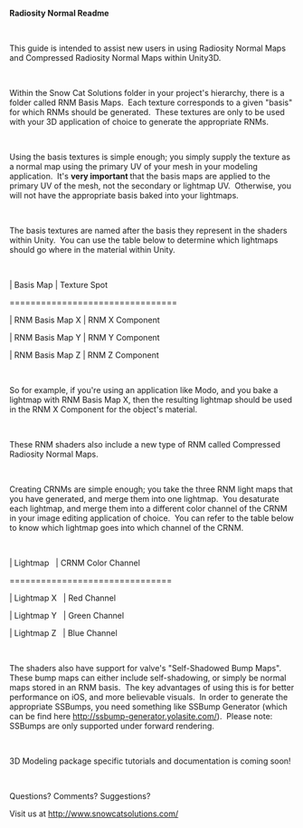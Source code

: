 <html>
<body>
<p class="p1"><b>Radiosity Normal Readme</b></p>
<p class="p2"><b></b><br></p>
<p class="p3">This guide is intended to assist new users in using Radiosity Normal Maps and Compressed Radiosity Normal Maps within Unity3D.</p>
<p class="p4"><br></p>
<p class="p3">Within the Snow Cat Solutions folder in your project's hierarchy, there is a folder called RNM Basis Maps.<span class="Apple-converted-space">  </span>Each texture corresponds to a given "basis" for which RNMs should be generated.<span class="Apple-converted-space">  </span>These textures are only to be used with your 3D application of choice to generate the appropriate RNMs.</p>
<p class="p4"><br></p>
<p class="p3">Using the basis textures is simple enough; you simply supply the texture as a normal map using the primary UV of your mesh in your modeling application.<span class="Apple-converted-space">  </span>It's <b>very important </b>that the basis maps are applied to the primary UV of the mesh, not the secondary or lightmap UV.<span class="Apple-converted-space">  </span>Otherwise, you will not have the appropriate basis baked into your lightmaps.</p>
<p class="p4"><br></p>
<p class="p3">The basis textures are named after the basis they represent in the shaders within Unity.<span class="Apple-converted-space">  </span>You can use the table below to determine which lightmaps should go where in the material within Unity.</p>
<p class="p4"><br></p>
<p class="p3">| Basis Map<span class="Apple-tab-span">	</span><span class="Apple-tab-span">	</span><span class="Apple-tab-span">	</span>| Texture Spot</p>
<p class="p3">================================</p>
<p class="p3">| RNM Basis Map X<span class="Apple-tab-span">	</span>| RNM X Component</p>
<p class="p3">| RNM Basis Map Y<span class="Apple-tab-span">	</span>| RNM Y Component</p>
<p class="p3">| RNM Basis Map Z<span class="Apple-tab-span">	</span>| RNM Z Component<span class="Apple-tab-span">	</span></p>
<p class="p4"><br></p>
<p class="p3">So for example, if you're using an application like Modo, and you bake a lightmap with RNM Basis Map X, then the resulting lightmap should be used in the RNM X Component for the object's material.</p>
<p class="p4"><br></p>
<p class="p3">These RNM shaders also include a new type of RNM called Compressed Radiosity Normal Maps.</p>
<p class="p4"><br></p>
<p class="p3">Creating CRNMs are simple enough; you take the three RNM light maps that you have generated, and merge them into one lightmap.<span class="Apple-converted-space">  </span>You desaturate each lightmap, and merge them into a different color channel of the CRNM in your image editing application of choice.<span class="Apple-converted-space">  </span>You can refer to the table below to know which lightmap goes into which channel of the CRNM.</p>
<p class="p4"><br></p>
<p class="p3">| Lightmap<span class="Apple-tab-span">	</span><span class="Apple-converted-space">  </span>| CRNM Color Channel</p>
<p class="p3">===============================</p>
<p class="p3">| Lightmap X<span class="Apple-tab-span">	</span><span class="Apple-converted-space">  </span>| Red Channel</p>
<p class="p3">| Lightmap Y<span class="Apple-tab-span">	</span><span class="Apple-converted-space">  </span>| Green Channel</p>
<p class="p3">| Lightmap Z<span class="Apple-tab-span">	</span><span class="Apple-converted-space">  </span>| Blue Channel</p>
<p class="p4"><br></p>
<p class="p3">The shaders also have support for valve's "Self-Shadowed Bump Maps".<span class="Apple-converted-space">  </span>These bump maps can either include self-shadowing, or simply be normal maps stored in an RNM basis.<span class="Apple-converted-space">  </span>The key advantages of using this is for better performance on iOS, and more believable visuals.<span class="Apple-converted-space">  </span>In order to generate the appropriate SSBumps, you need something like SSBump Generator (which can be find here <a href="http://ssbump-generator.yolasite.com/">http://ssbump-generator.yolasite.com/</a>).<span class="Apple-converted-space">  </span>Please note: SSBumps are only supported under forward rendering.</p>
<p class="p4"><br></p>
<p class="p3">3D Modeling package specific tutorials and documentation is coming soon!</p>
<p class="p4"><br></p>
<p class="p3">Questions? Comments? Suggestions?</p>
<p class="p3">Visit us at <a href="http://www.snowcatsolutions.com/">http://www.snowcatsolutions.com/</a></p>
</body>
</html>
